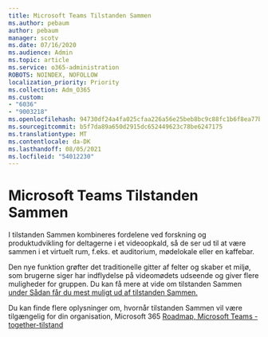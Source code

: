 ```yaml
---
title: Microsoft Teams Tilstanden Sammen
ms.author: pebaum
author: pebaum
manager: scotv
ms.date: 07/16/2020
ms.audience: Admin
ms.topic: article
ms.service: o365-administration
ROBOTS: NOINDEX, NOFOLLOW
localization_priority: Priority
ms.collection: Adm_O365
ms.custom:
- "6036"
- "9003218"
ms.openlocfilehash: 94730df24a4fa025cfaa226a56e25beb8bc9c88fc1b6f8ea77bc6e97ee7c73f8
ms.sourcegitcommit: b5f7da89a650d2915dc652449623c78be6247175
ms.translationtype: MT
ms.contentlocale: da-DK
ms.lasthandoff: 08/05/2021
ms.locfileid: "54012230"
---
```

# <a name="microsoft-teams-together-mode"></a>Microsoft Teams Tilstanden Sammen

I tilstanden Sammen kombineres fordelene ved forskning og produktudvikling for deltagerne i et videoopkald, så de ser ud til at være sammen i et virtuelt rum, f.eks. et auditorium, mødelokale eller en kaffebar. 

Den nye funktion grøfter det traditionelle gitter af felter og skaber et miljø, som brugerne siger har indflydelse på videomødets udseende og giver flere muligheder for gruppen. Du kan få mere at vide om tilstanden Sammen [under Sådan får du mest muligt ud af tilstanden Sammen.](https://techcommunity.microsoft.com/t5/microsoft-teams-blog/how-to-get-the-most-from-together-mode/ba-p/1509496)  

Du kan finde flere oplysninger om, hvornår tilstanden Sammen vil være tilgængelig for din organisation, Microsoft 365 [Roadmap, Microsoft Teams - together-tilstand](https://www.microsoft.com/microsoft-365/roadmap?featureid=65942)